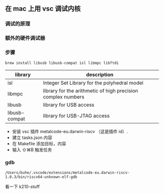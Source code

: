 ## 在 mac 上用 vsc 调试内核

### 调试的原理



### 额外的硬件调试器



### 步骤

```
brew install libusb libusb-compat isl libmpc libftdi
```

| library       | description                                                  |
| ------------- | ------------------------------------------------------------ |
| isl           | Integer Set Library for the polyhedral model                 |
| libmpc        | library for the arithmetic of high precision complex numbers |
| libusb        | library for USB access                                       |
| libusb-compat | library for USB-JTAG access                                  |

- 安装 vsc 插件 metalcode-eu.darwin-riscv （这是插件 id）.
- 建立 tasks.json 内容
- 在 Makefile 添加目标，内容
- 输入 ⇧⌘B 触发任务

### gdb

```
/Users/buhe/.vscode/extensions/metalcode-eu.darwin-riscv-1.0.3/bin/riscv64-unknown-elf-gdb
```

看一下 k210-stuff
